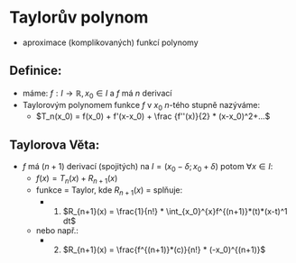 # Taylorův polynom
- aproximace (komplikovaných) funkcí polynomy 

## Definice:
- máme: $f: I \rightarrow \mathbb R, x_0 \in I$ a $f$ má $n$ derivací
- Taylorovým polynomem funkce $f$ v $x_0$ $n$-tého stupně nazýváme:
    - $T_n(x_0) = f(x_0) + f'(x-x_0) + \frac {f''(x)}{2} * (x-x_0)^2+...$

## Taylorova Věta:
- $f$ má $(n+1)$ derivací (spojitých) na $I = (x_0-\delta;x_0+\delta)$ potom $\forall x \in I$:
    - $f(x)=T_n(x)+R_{n+1}(x)$
    - funkce = Taylor, kde $R_{n+1}(x)$ = splňuje:
        - 1. $R_{n+1}(x) = \frac{1}{n!} * \int_{x_0}^{x}f^{(n+1)}*(t)*(x-t)^1 dt$
    - nebo např.:
         - 2. $R_{n+1}(x) = \frac{f^{(n+1)}*(c)}{n!} * (-x_0)^{(n+1)}$
